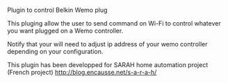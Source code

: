 Plugin to control Belkin Wemo plug

This pluging allow the user to send command on Wi-Fi to control whatever you want plugged on a Wemo controller.

Notify that your will need to adjust ip address of your wemo controller depending on your configuration.

This plugin has been developped for SARAH home automation project (French project)
http://blog.encausse.net/s-a-r-a-h/

